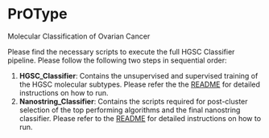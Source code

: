 # PrOType

Molecular Classification of Ovarian Cancer


Please find the necessary scripts to execute the full HGSC Classifier pipeline. Please follow the following two steps in sequential order:

1. **HGSC_Classifier**: Contains the unsupervised and supervised training of the HGSC molecular subtypes. Please refer the the [README](https://github.com/AlineTalhouk/PrOType/blob/master/HGSC_Classifier/final_pipeline/README.md) for detailed instructions on how to run.
2. **Nanostring_Classifier**: Contains the scripts required for post-cluster selection of the top performing algorithms and the final nanostring classifier. Please refer to the [README](https://github.com/AlineTalhouk/PrOType/tree/master/Nanostring_Classifier) for detailed instructions on how to run.